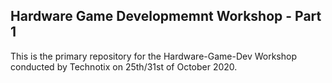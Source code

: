 ## Hardware Game Developmemnt Workshop - Part 1
This is the primary repository for the Hardware-Game-Dev Workshop conducted by Technotix on 25th/31st of October 2020.
